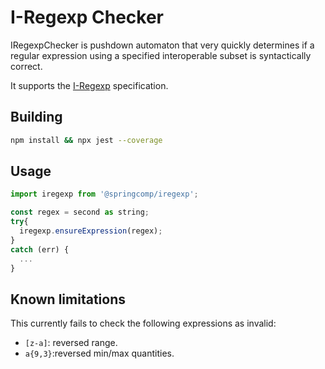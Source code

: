 # I-Regexp Checker

IRegexpChecker is pushdown automaton that very quickly determines if a
regular expression using a specified interoperable subset is
syntactically correct.

It supports the [I-Regexp](https://ietf-wg-jsonpath.github.io/iregexp/draft-ietf-jsonpath-iregexp.html) specification.

## Building

```sh
npm install && npx jest --coverage
```

## Usage

```js
import iregexp from '@springcomp/iregexp';

const regex = second as string;
try{
  iregexp.ensureExpression(regex);
}
catch (err) {
  ...
}
```

## Known limitations

This currently fails to check the following expressions as invalid:

- `` [z-a] ``: reversed range.
- `` a{9,3} ``:reversed min/max quantities.